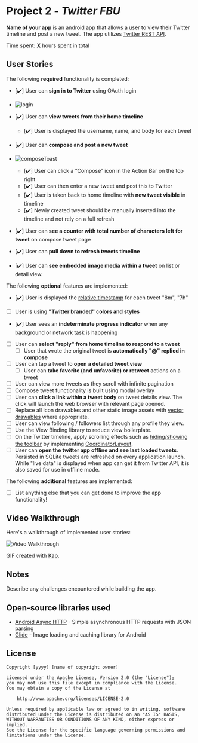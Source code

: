 # Project 2 - *Twitter FBU*

**Name of your app** is an android app that allows a user to view their Twitter timeline and post a new tweet. The app utilizes [Twitter REST API](https://dev.twitter.com/rest/public).

Time spent: **X** hours spent in total

## User Stories

The following **required** functionality is completed:

* [✔️]	User can **sign in to Twitter** using OAuth login
* ![login](https://user-images.githubusercontent.com/56266109/172922153-649d2d36-c9e9-4515-baf6-aefe850629ea.gif)

* [✔️]	User can **view tweets from their home timeline**
  * [✔️] User is displayed the username, name, and body for each tweet
* [✔️] User can **compose and post a new tweet**
* ![composeToast](https://user-images.githubusercontent.com/56266109/172922235-f2306ba1-7414-42d1-a4a3-030122a9b02e.gif)
  * [✔️] User can click a “Compose” icon in the Action Bar on the top right
  * [✔️] User can then enter a new tweet and post this to Twitter
  * [✔️] User is taken back to home timeline with **new tweet visible** in timeline
  * [✔️] Newly created tweet should be manually inserted into the timeline and not rely on a full refresh
* [✔️] User can **see a counter with total number of characters left for tweet** on compose tweet page
* [✔️] User can **pull down to refresh tweets timeline**
* [✔️] User can **see embedded image media within a tweet** on list or detail view.

The following **optional** features are implemented:
* [✔️] User is displayed the [relative timestamp](https://gist.github.com/nesquena/f786232f5ef72f6e10a7) for each tweet "8m", "7h"
* [ ] User is using **"Twitter branded" colors and styles**
* [✔️] User sees an **indeterminate progress indicator** when any background or network task is happening
* [ ] User can **select "reply" from home timeline to respond to a tweet**
  * [ ] User that wrote the original tweet is **automatically "@" replied in compose**
* [ ] User can tap a tweet to **open a detailed tweet view**
  * [ ] User can **take favorite (and unfavorite) or retweet** actions on a tweet
* [ ] User can view more tweets as they scroll with infinite pagination
* [ ] Compose tweet functionality is built using modal overlay
* [ ] User can **click a link within a tweet body** on tweet details view. The click will launch the web browser with relevant page opened.
* [ ] Replace all icon drawables and other static image assets with [vector drawables](http://guides.codepath.org/android/Drawables#vector-drawables) where appropriate.
* [ ] User can view following / followers list through any profile they view.
* [ ] Use the View Binding library to reduce view boilerplate.
* [ ] On the Twitter timeline, apply scrolling effects such as [hiding/showing the toolbar](http://guides.codepath.org/android/Using-the-App-ToolBar#reacting-to-scroll) by implementing [CoordinatorLayout](http://guides.codepath.org/android/Handling-Scrolls-with-CoordinatorLayout#responding-to-scroll-events).
* [ ] User can **open the twitter app offline and see last loaded tweets**. Persisted in SQLite tweets are refreshed on every application launch. While "live data" is displayed when app can get it from Twitter API, it is also saved for use in offline mode.

The following **additional** features are implemented:

* [ ] List anything else that you can get done to improve the app functionality!

## Video Walkthrough

Here's a walkthrough of implemented user stories:

<img src='http://i.imgur.com/link/to/your/gif/file.gif' title='Video Walkthrough' width='' alt='Video Walkthrough' />

GIF created with [Kap](https://getkap.co/).

## Notes

Describe any challenges encountered while building the app.

## Open-source libraries used

- [Android Async HTTP](https://github.com/loopj/android-async-http) - Simple asynchronous HTTP requests with JSON parsing
- [Glide](https://github.com/bumptech/glide) - Image loading and caching library for Android

## License

    Copyright [yyyy] [name of copyright owner]

    Licensed under the Apache License, Version 2.0 (the "License");
    you may not use this file except in compliance with the License.
    You may obtain a copy of the License at

        http://www.apache.org/licenses/LICENSE-2.0

    Unless required by applicable law or agreed to in writing, software
    distributed under the License is distributed on an "AS IS" BASIS,
    WITHOUT WARRANTIES OR CONDITIONS OF ANY KIND, either express or implied.
    See the License for the specific language governing permissions and
    limitations under the License.
